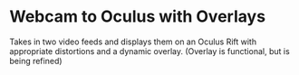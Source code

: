 # Webcam to Oculus with Overlays

Takes in two video feeds and displays them on an Oculus Rift with appropriate distortions and a dynamic overlay.
(Overlay is functional, but is being refined)
